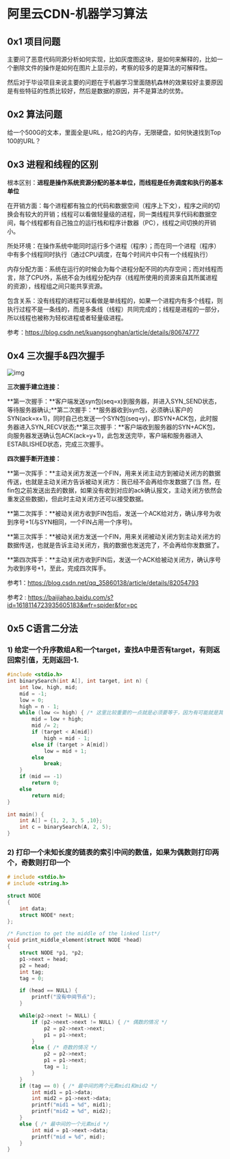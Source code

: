 # 阿里云CDN-机器学习算法

## 0x1 项目问题

主要问了恶意代码同源分析如何实现，比如灰度图这块，是如何来解释的，比如一个删除文件的操作是如何在图片上显示的，考察的较多的是算法的可解释性。

然后对于毕设项目来说主要的问题在于机器学习里面随机森林的效果较好主要原因是有些特征的性质比较好，然后是数据的原因，并不是算法的优势。



## 0x2 算法问题

给一个500G的文本，里面全是URL，给2G的内存，无限硬盘，如何快速找到Top 100的URL？



## 0x3 进程和线程的区别

根本区别：**进程是操作系统资源分配的基本单位，而线程是任务调度和执行的基本单位**

在开销方面：每个进程都有独立的代码和数据空间（程序上下文），程序之间的切换会有较大的开销；线程可以看做轻量级的进程，同一类线程共享代码和数据空间，每个线程都有自己独立的运行栈和程序计数器（PC），线程之间切换的开销小。

所处环境：在操作系统中能同时运行多个进程（程序）；而在同一个进程（程序）中有多个线程同时执行（通过CPU调度，在每个时间片中只有一个线程执行）

内存分配方面：系统在运行的时候会为每个进程分配不同的内存空间；而对线程而言，除了CPU外，系统不会为线程分配内存（线程所使用的资源来自其所属进程的资源），线程组之间只能共享资源。

包含关系：没有线程的进程可以看做是单线程的，如果一个进程内有多个线程，则执行过程不是一条线的，而是多条线（线程）共同完成的；线程是进程的一部分，所以线程也被称为轻权进程或者轻量级进程。



参考：https://blog.csdn.net/kuangsonghan/article/details/80674777

## 0x4 三次握手&四次握手

![img](https://ss0.baidu.com/6ONWsjip0QIZ8tyhnq/it/u=2590032753,2466318043&fm=173&app=49&f=JPEG?w=640&h=716&s=E7F239D247AFCCEA106594580300D072)

**三次握手建立连接：**

**第一次握手：**客户端发送syn包(seq=x)到服务器，并进入SYN_SEND状态，等待服务器确认;**第二次握手：**服务器收到syn包，必须确认客户的SYN(ack=x+1)，同时自己也发送一个SYN包(seq=y)，即SYN+ACK包，此时服务器进入SYN_RECV状态;**第三次握手：**客户端收到服务器的SYN+ACK包，向服务器发送确认包ACK(ack=y+1)，此包发送完毕，客户端和服务器进入ESTABLISHED状态，完成三次握手。

**四次握手断开连接：**

**第一次挥手：**主动关闭方发送一个FIN，用来关闭主动方到被动关闭方的数据传送，也就是主动关闭方告诉被动关闭方：我已经不会再给你发数据了(当 然，在fin包之前发送出去的数据，如果没有收到对应的ack确认报文，主动关闭方依然会重发这些数据)，但此时主动关闭方还可以接受数据。

**第二次挥手：**被动关闭方收到FIN包后，发送一个ACK给对方，确认序号为收到序号+1(与SYN相同，一个FIN占用一个序号)。

**第三次挥手：**被动关闭方发送一个FIN，用来关闭被动关闭方到主动关闭方的数据传送，也就是告诉主动关闭方，我的数据也发送完了，不会再给你发数据了。

**第四次挥手：**主动关闭方收到FIN后，发送一个ACK给被动关闭方，确认序号为收到序号+1，至此，完成四次挥手。

参考1：https://blog.csdn.net/qq_35860138/article/details/82054793

参考2 : https://baijiahao.baidu.com/s?id=1618114723935605183&wfr=spider&for=pc



## 0x5 C语言二分法

### 1) 给定一个升序数组A和一个target，查找A中是否有target，有则返回索引值，无则返回-1.

```c
#include <stdio.h>
int binarySearch(int A[], int target, int n) {
    int low, high, mid;
    mid = -1;
    low = 0;
    high = n - 1;
    while (low <= high) { /* 这里比较重要的一点就是必须要等于，因为有可能就是其中一个数 */
        mid = low + high;
        mid /= 2;
        if (target < A[mid])
            high = mid - 1;
        else if (target > A[mid])
            low = mid + 1;
        else
            break;
    }
    if (mid == -1)
        return 0;
    else
        return mid;
}

int main() {
    int A[] = {1, 2, 3, 5 ,10};
    int c = binarySearch(A, 2, 5);
}
```

### 2) 打印一个未知长度的链表的索引中间的数值，如果为偶数则打印两个，奇数则打印一个

```c
# include <stdio.h>  
# include <string.h>

struct NODE 
{  
    int data;  
    struct NODE* next;  
};  

/* Function to get the middle of the linked list*/
void print_middle_element(struct NODE *head)  
{  
    struct NODE *p1, *p2;
    p1->next = head; 
    p2 = head;
    int tag;
    tag = 0;

    if (head == NULL) {
        printf("没有中间节点");
    }

    while(p2->next != NULL) {
        if (p2->next->next != NULL) { /* 偶数的情况 */ 
            p2 = p2->next->next;
            p1 = p1->next;
        }
        else { /* 奇数的情况 */
            p2 = p2->next;
            p1 = p1->next;
            tag = 1;
        }
    }
    if (tag == 0) { /* 最中间的两个元素mid1和mid2 */
        int mid1 = p1->data;
        int mid2 = p1->next->data;
        printf("mid1 = %d", mid1);
        printf("mid2 = %d", mid2);
    }
    else { /* 最中间的一个元素mid */
        int mid = p1->next->data;
        printf("mid = %d", mid);
    }    
}
```



